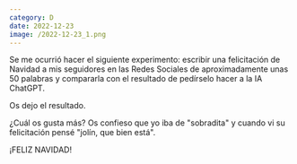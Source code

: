 ```yaml
--- 
category: D 
date: 2022-12-23 
image: /2022-12-23_1.png 
--- 
```


Se me ocurrió hacer el siguiente experimento: escribir una felicitación de Navidad a mis seguidores en las Redes Sociales de aproximadamente unas 50 palabras y compararla con el resultado de pedírselo hacer a la IA ChatGPT.

Os dejo el resultado.

¿Cuál os gusta más? Os confieso que yo iba de "sobradita" y cuando vi su felicitación pensé "jolín, que bien está". 

¡FELIZ NAVIDAD!